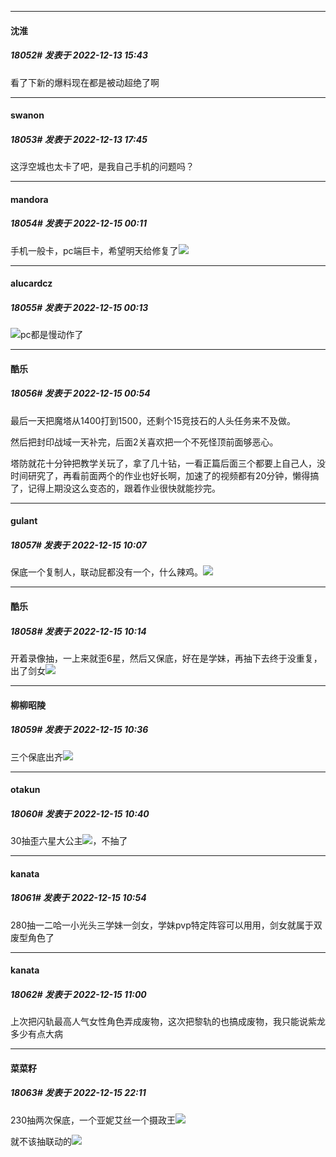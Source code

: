 

*****

####  沈淮  
##### 18052#       发表于 2022-12-13 15:43

看了下新的爆料现在都是被动超绝了啊



*****

####  swanon  
##### 18053#       发表于 2022-12-13 17:45

这浮空城也太卡了吧，是我自己手机的问题吗？



*****

####  mandora  
##### 18054#       发表于 2022-12-15 00:11

手机一般卡，pc端巨卡，希望明天给修复了<img src="https://static.saraba1st.com/image/smiley/face2017/067.png" referrerpolicy="no-referrer">

*****

####  alucardcz  
##### 18055#       发表于 2022-12-15 00:13

<img src="https://static.saraba1st.com/image/smiley/face2017/067.png" referrerpolicy="no-referrer">pc都是慢动作了



*****

####  酷乐  
##### 18056#       发表于 2022-12-15 00:54

最后一天把魔塔从1400打到1500，还剩个15竞技石的人头任务来不及做。

然后把封印战域一天补完，后面2关喜欢把一个不死怪顶前面够恶心。

塔防就花十分钟把教学关玩了，拿了几十钻，一看正篇后面三个都要上自己人，没时间研究了，再看前面两个的作业也好长啊，加速了的视频都有20分钟，懒得搞了，记得上期没这么变态的，跟着作业很快就能抄完。



*****

####  gulant  
##### 18057#       发表于 2022-12-15 10:07

保底一个复制人，联动屁都没有一个，什么辣鸡。<img src="https://static.saraba1st.com/image/smiley/face2017/163.png" referrerpolicy="no-referrer">



*****

####  酷乐  
##### 18058#       发表于 2022-12-15 10:14

开着录像抽，一上来就歪6星，然后又保底，好在是学妹，再抽下去终于没重复，出了剑女<img src="https://static.saraba1st.com/image/smiley/face2017/062.gif" referrerpolicy="no-referrer">



*****

####  柳柳昭陵  
##### 18059#       发表于 2022-12-15 10:36

三个保底出齐<img src="https://static.saraba1st.com/image/smiley/face2017/166.png" referrerpolicy="no-referrer">



*****

####  otakun  
##### 18060#       发表于 2022-12-15 10:40

30抽歪六星大公主<img src="https://static.saraba1st.com/image/smiley/face2017/191.png" referrerpolicy="no-referrer">，不抽了



*****

####  kanata  
##### 18061#       发表于 2022-12-15 10:54

280抽一二哈一小光头三学妹一剑女，学妹pvp特定阵容可以用用，剑女就属于双废型角色了



*****

####  kanata  
##### 18062#       发表于 2022-12-15 11:00

上次把闪轨最高人气女性角色弄成废物，这次把黎轨的也搞成废物，我只能说紫龙多少有点大病



*****

####  菜菜籽  
##### 18063#       发表于 2022-12-15 22:11

230抽两次保底，一个亚妮艾丝一个摄政王<img src="https://static.saraba1st.com/image/smiley/face2017/212.png" referrerpolicy="no-referrer">

就不该抽联动的<img src="https://static.saraba1st.com/image/smiley/face2017/117.png" referrerpolicy="no-referrer">

